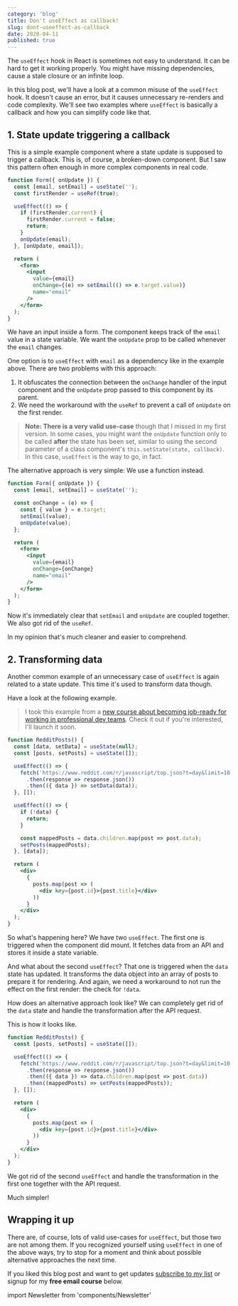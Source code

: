 ```yaml
---
category: 'blog'
title: Don't useEffect as callback!
slug: dont-useeffect-as-callback
date: 2020-04-11
published: true
---
```


The `useEffect` hook in React is sometimes not easy to understand. It can be hard to get it working properly. You might have missing dependencies, cause a stale closure or an infinite loop.

In this blog post, we'll have a look at a common misuse of the `useEffect` hook. It doesn't cause an error, but it causes unnecessary re-renders and code complexity. We'll see two examples where `useEffect` is basically a callback and how you can simplify code like that.

## 1. State update triggering a callback

This is a simple example component where a state update is supposed to trigger a callback. This is, of course, a broken-down component. But I saw this pattern often enough in more complex components in real code.

```jsx
function Form({ onUpdate }) {
  const [email, setEmail] = useState('');
  const firstRender = useRef(true);

  useEffect(() => {
    if (firstRender.current) {
      firstRender.current = false;
      return;
    }
    onUpdate(email);
  }, [onUpdate, email]);

  return (
    <form>
      <input
        value={email}
        onChange={(e) => setEmail(() => e.target.value)}
        name="email"
      />
    </form>
  );
}
```

We have an input inside a form. The component keeps track of the `email` value in a state variable. We want the `onUpdate` prop to be called whenever the `email` changes.

One option is to `useEffect` with `email` as a dependency like in the example above. There are two problems with this approach:

1. It obfuscates the connection between the `onChange` handler of the input component and the `onUpdate` prop passed to this component by its parent.
2. We need the workaround with the `useRef` to prevent a call of `onUpdate` on the first render.

> **Note: There is a very valid use-case** though that I missed in my first version. In some cases, you might want the `onUpdate` function only to be called **after** the state has been set, similar to using the second parameter of a class component's `this.setState(state, callback)`. In this case, `useEffect` is the way to go, in fact.

The alternative approach is very simple: We use a function instead.

```jsx
function Form({ onUpdate }) {
  const [email, setEmail] = useState('');

  const onChange = (e) => {
    const { value } = e.target;
    setEmail(value);
    onUpdate(value);
  };

  return (
    <form>
      <input
        value={email}
        onChange={onChange}
        name="email"
      />
    </form>
  );
}
```

Now it's immediately clear that `setEmail` and `onUpdate` are coupled together. We also got rid of the `useRef`.

In my opinion that's much cleaner and easier to comprehend.

## 2. Transforming data

Another common example of an unnecessary case of `useEffect` is again related to a state update. This time it's used to transform data though.

Have a look at the following example.

> I took this example from a [new course about becoming job-ready for working in professional dev teams](https://ooloo.io). Check it out if you're interested, I'll launch it soon.

```jsx
function RedditPosts() {
  const [data, setData] = useState(null);
  const [posts, setPosts] = useState([]);

  useEffect(() => {
    fetch('https://www.reddit.com/r/javascript/top.json?t=day&limit=10')
      .then(response => response.json())
      .then(({ data }) => setData(data));
  }, []);

  useEffect(() => {
    if (!data) {
      return;
    }

    const mappedPosts = data.children.map(post => post.data);
    setPosts(mappedPosts);
  }, [data]);

  return (
    <div>
      {
        posts.map(post => (
          <div key={post.id}>{post.title}</div>
        ))
      }
    </div>
  );
}
```

So what's happening here? We have two `useEffect`. The first one is triggered when the component did mount. It fetches data from an API and stores it inside a state variable.

And what about the second `useEffect`? That one is triggered when the `data` state has updated. It transforms the data object into an array of posts to prepare it for rendering. And again, we need a workaround to not run the effect on the first render: the check for `!data`.

How does an alternative approach look like? We can completely get rid of the `data` state and handle the transformation after the API request.

This is how it looks like.

```jsx
function RedditPosts() {
  const [posts, setPosts] = useState([]);

  useEffect(() => {
    fetch('https://www.reddit.com/r/javascript/top.json?t=day&limit=10')
      .then(response => response.json())
      .then(({ data }) => data.children.map(post => post.data))
      .then((mappedPosts) => setPosts(mappedPosts));
  }, []);

  return (
    <div>
      {
        posts.map(post => (
          <div key={post.id}>{post.title}</div>
        ))
      }
    </div>
  );
}
```

We got rid of the second `useEffect` and handle the transformation in the first one together with the API request.

Much simpler!

## Wrapping it up

There are, of course, lots of valid use-cases for `useEffect`, but those two are not among them. If you recognized yourself using `useEffect` in one of the above ways, try to stop for a moment and think about possible alternative approaches the next time.

If you liked this blog post and want to get updates [subscribe to my list](https://jkettmann.com/subscribe/) or signup for my **free email course** below.

import Newsletter from 'components/Newsletter'

<Newsletter formId="2162732:m6v5k9"/>